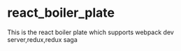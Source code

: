 # react_boiler_plate
This is the react boiler plate which supports webpack dev server,redux,redux saga
